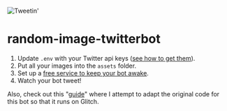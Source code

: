 ![Tweetin'](https://botwiki.org/content/tutorials/make-an-image-posting-twitter-bot/images/posting-images.png)

# random-image-twitterbot

1. Update `.env` with your Twitter api keys ([see how to get them](https://botwiki.org/tutorials/how-to-create-a-twitter-app/)).
2. Put all your images into the `assets` folder.
3. Set up a [free service to keep your bot awake](https://botwiki.org/tutorials/importing-github-glitch/#step-5).
4. Watch your bot tweet!

Also, check out this "[guide](https://botwiki.org/tutorials/importing-github-glitch/)" where I attempt to adapt the original code for this bot so that it runs on Glitch. 
